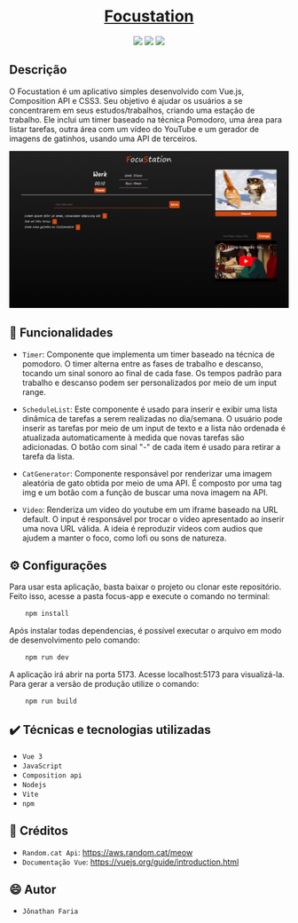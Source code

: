 <a href="https://focustation.netlify.app/"><h1 align="center">Focustation</h1></a>

<p align="center">
    <img src="https://img.shields.io/badge/license-MIT-green">
    <img src="https://img.shields.io/badge/npm-v9.5.1-blue">
    <img src= "https://img.shields.io/badge/vue-3-blue">
</p>

## Descrição
O Focustation é um aplicativo simples desenvolvido com Vue.js, Composition API e CSS3. Seu objetivo é ajudar os usuários a se concentrarem em seus estudos/trabalhos, criando uma estação de trabalho. Ele inclui um timer baseado na técnica Pomodoro, uma área para listar tarefas, outra área com um vídeo do YouTube e um gerador de imagens de gatinhos, usando uma API de terceiros.

![Imagem Focustation](https://github.com/jfdsn/Focustation/blob/main/public/Imgs/fullapp.png)


##  :hammer: Funcionalidades

- `Timer`: Componente que implementa um timer baseado na técnica de pomodoro. O timer alterna entre as fases de trabalho e descanso, tocando um sinal sonoro ao final de cada fase. Os tempos padrão para trabalho e descanso podem ser personalizados por meio de um input range.

- `ScheduleList`:  Este componente é usado para inserir e exibir uma lista dinâmica de tarefas a serem realizadas no dia/semana. O usuário pode inserir as tarefas por meio de um input de texto e a lista não ordenada é atualizada automaticamente à medida que novas tarefas são adicionadas. O botão com sinal "-" de cada item é usado para retirar a tarefa da lista.

- `CatGenerator`: Componente responsável por renderizar uma imagem aleatória de gato obtida por meio de uma API. É composto por uma tag img e um botão com a função de buscar uma nova imagem na API.

- `Video`: Renderiza um video do youtube em um iframe baseado na URL default. O input é responsável por trocar o vídeo apresentado ao inserir uma nova URL válida. A ideia é reproduzir vídeos com audios que ajudem a manter o foco, como lofi ou sons de natureza.

## :gear: Configurações

Para usar esta aplicação, basta baixar o projeto ou clonar este repositório. Feito isso, acesse a pasta focus-app e execute o comando no terminal:
```sh
    npm install
```
Após instalar todas dependencias, é possível executar o arquivo em modo de desenvolvimento pelo comando:
```sh
    npm run dev
``` 
A aplicação irá abrir na porta 5173. Acesse localhost:5173 para visualizá-la. Para gerar a versão de produção utilize o comando:
```sh
    npm run build
```

## :heavy_check_mark: Técnicas e tecnologias utilizadas

- `Vue 3`
- `JavaScript`
- `Composition api`
- `Nodejs`
- `Vite`
- `npm`

## :link: Créditos

- `Random.cat Api`: https://aws.random.cat/meow
- `Documentação Vue`: https://vuejs.org/guide/introduction.html

## :smile: Autor

- `Jônathan Faria`







